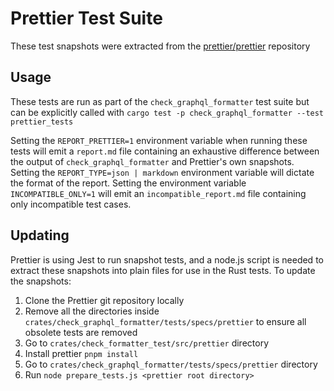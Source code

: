 # Prettier Test Suite

These test snapshots were extracted from the
[prettier/prettier](https://github.com/prettier/prettier) repository

## Usage

These tests are run as part of the `check_graphql_formatter` test suite but can be
explicitly called with `cargo test -p check_graphql_formatter --test prettier_tests`

Setting the `REPORT_PRETTIER=1` environment variable when running these tests
will emit a `report.md` file containing an exhaustive difference between the
output of `check_graphql_formatter` and Prettier's own snapshots.
Setting the `REPORT_TYPE=json | markdown` environment variable will dictate the format of the report.
Setting the environment variable `INCOMPATIBLE_ONLY=1` will emit an `incompatible_report.md`
file containing only incompatible test cases.


## Updating

Prettier is using Jest to run snapshot tests, and a node.js script is needed to
extract these snapshots into plain files for use in the Rust tests. To update
the snapshots:

1. Clone the Prettier git repository locally
2. Remove all the directories inside
   `crates/check_graphql_formatter/tests/specs/prettier` to ensure all obsolete tests are
   removed
3. Go to `crates/check_formatter_test/src/prettier` directory
4. Install prettier ``pnpm install``
5. Go to `crates/check_graphql_formatter/tests/specs/prettier` directory
6. Run `node prepare_tests.js <prettier root directory>`
